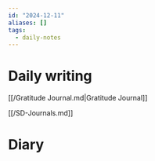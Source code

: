 ```yaml
---
id: "2024-12-11"
aliases: []
tags:
  - daily-notes
---
```


# Daily writing

[[/Gratitude Journal.md|Gratitude Journal]]

[[/SD-Journals.md]] 

# Diary 
 
